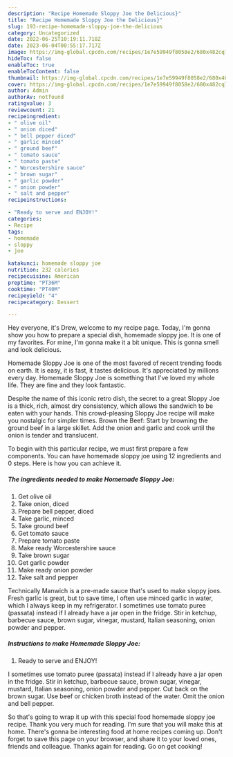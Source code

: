 ```yaml
---
description: "Recipe Homemade Sloppy Joe the Delicious}"
title: "Recipe Homemade Sloppy Joe the Delicious}"
slug: 193-recipe-homemade-sloppy-joe-the-delicious
category: Uncategorized
date: 2022-06-25T10:19:11.718Z
date: 2023-06-04T00:55:17.717Z
image: https://img-global.cpcdn.com/recipes/1e7e59949f8058e2/680x482cq70/homemade-sloppy-joe-recipe-main-photo.jpg
hideToc: false
enableToc: true
enableTocContent: false
thumbnail: https://img-global.cpcdn.com/recipes/1e7e59949f8058e2/680x482cq70/homemade-sloppy-joe-recipe-main-photo.jpg
cover: https://img-global.cpcdn.com/recipes/1e7e59949f8058e2/680x482cq70/homemade-sloppy-joe-recipe-main-photo.jpg
author: Admin
authorAv: notfound
ratingvalue: 3
reviewcount: 21
recipeingredient:
- " olive oil"
- " onion diced"
- " bell pepper diced"
- " garlic minced"
- " ground beef"
- " tomato sauce"
- " tomato paste"
- " Worcestershire sauce"
- " brown sugar"
- " garlic powder"
- " onion powder"
- " salt and pepper"
recipeinstructions:

- "Ready to serve and ENJOY!"
categories:
- Recipe
tags:
- homemade
- sloppy
- joe

katakunci: homemade sloppy joe 
nutrition: 232 calories
recipecuisine: American
preptime: "PT36M"
cooktime: "PT40M"
recipeyield: "4"
recipecategory: Dessert

---
```



Hey everyone, it's Drew, welcome to my recipe page. Today, I'm gonna show you how to prepare a special dish, homemade sloppy joe. It is one of my favorites. For mine, I'm gonna make it a bit unique. This is gonna smell and look delicious.

Homemade Sloppy Joe is one of the most favored of recent trending foods on earth. It is easy, it is fast, it tastes delicious. It's appreciated by millions every day. Homemade Sloppy Joe is something that I've loved my whole life. They are fine and they look fantastic.

Despite the name of this iconic retro dish, the secret to a great Sloppy Joe is a thick, rich, almost dry consistency, which allows the sandwich to be eaten with your hands. This crowd-pleasing Sloppy Joe recipe will make you nostalgic for simpler times. Brown the Beef: Start by browning the ground beef in a large skillet. Add the onion and garlic and cook until the onion is tender and translucent.


To begin with this particular recipe, we must first prepare a few components. You can have homemade sloppy joe using 12 ingredients and 0 steps. Here is how you can achieve it.

<!--inarticleads1-->

##### The ingredients needed to make Homemade Sloppy Joe:

1. Get  olive oil
1. Take  onion, diced
1. Prepare  bell pepper, diced
1. Take  garlic, minced
1. Take  ground beef
1. Get  tomato sauce
1. Prepare  tomato paste
1. Make ready  Worcestershire sauce
1. Take  brown sugar
1. Get  garlic powder
1. Make ready  onion powder
1. Take  salt and pepper


Technically Manwich is a pre-made sauce that&#39;s used to make sloppy joes. Fresh garlic is great, but to save time, I often use minced garlic in water, which I always keep in my refrigerator. I sometimes use tomato puree (passata) instead if I already have a jar open in the fridge. Stir in ketchup, barbecue sauce, brown sugar, vinegar, mustard, Italian seasoning, onion powder and pepper. 

<!--inarticleads2-->

##### Instructions to make Homemade Sloppy Joe:


1. Ready to serve and ENJOY!

I sometimes use tomato puree (passata) instead if I already have a jar open in the fridge. Stir in ketchup, barbecue sauce, brown sugar, vinegar, mustard, Italian seasoning, onion powder and pepper. Cut back on the brown sugar. Use beef or chicken broth instead of the water. Omit the onion and bell pepper. 

So that's going to wrap it up with this special food homemade sloppy joe recipe. Thank you very much for reading. I'm sure that you will make this at home. There's gonna be interesting food at home recipes coming up. Don't forget to save this page on your browser, and share it to your loved ones, friends and colleague. Thanks again for reading. Go on get cooking!
